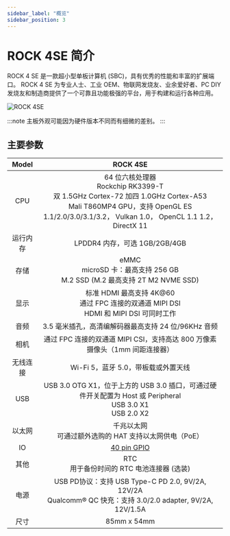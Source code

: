 ```yaml
---
sidebar_label: "概览"
sidebar_position: 3
---
```


# ROCK 4SE 简介

ROCK 4 SE 是一款超小型单板计算机 (SBC)，具有优秀的性能和丰富的扩展端口。
ROCK 4 SE 为专业人士、工业 OEM、物联网发烧友、业余爱好者、PC DIY 发烧友和制造商提供了一个可靠且功能极强的平台，用于构建和运行各种应用。

![ROCK 4SE](/img/rock4/rock4se-closelook.webp)

:::note
主板外观可能因为硬件版本不同而有细微的差别。
:::

## 主要参数

|  Model   |                                                                                         ROCK 4SE                                                                                         |
| :------: | :--------------------------------------------------------------------------------------------------------------------------------------------------------------------------------------: |
|   CPU    | 64 位六核处理器<br/>Rockchip RK3399-T<br/>双 1.5GHz Cortex-72 加四 1.0GHz Cortex-A53<br/>Mali T860MP4 GPU，支持 OpenGL ES 1.1/2.0/3.0/3.1/3.2， Vulkan 1.0， OpenCL 1.1 1.2， DirectX 11 |
| 运行内存 |                                                                              LPDDR4 内存，可选 1GB/2GB/4GB                                                                               |
|   存储   |                                                      eMMC<br/>microSD 卡：最高支持 256 GB<br/>M.2 SSD (M.2 最高支持 2T M2 NVME SSD)                                                      |
|   显示   |                                               标准 HDMI 最高支持 4K@60<br/>通过 FPC 连接的双通道 MIPI DSI<br/>HDMI 和 MIPI DSI 可同时工作                                                |
|   音频   |                                                                   3.5 毫米插孔，高清编解码器最高支持 24 位/96KHz 音频                                                                    |
|   相机   |                                                       通过 FPC 连接的双通道 MIPI CSI，支持高达 800 万像素摄像头（1mm 间距连接器）                                                        |
| 无线连接 |                                                                           Wi-Fi 5，蓝牙 5.0，带板载或外置天线                                                                            |
|   USB    |                                      USB 3.0 OTG X1，位于上方的 USB 3.0 插口，可通过硬件开关配置为 Host 或 Peripheral<br/>USB 3.0 X1<br/>USB 2.0 X2                                      |
|  以太网  |                                                                千兆以太网<br/>可通过额外选购的 HAT 支持以太网供电（PoE）                                                                 |
|    IO    |                                                                        [40 pin GPIO](/rock4/hardware/rock4-gpio)                                                                         |
|   其他   |                                                                       RTC<br/>用于备份时间的 RTC 电池连接器 (选装)                                                                       |
|   电源   |                                     USB PD协议：支持 USB Type-C PD 2.0, 9V/2A, 12V/2A<br/>Qualcomm® QC 快充：支持 3.0/2.0 adapter, 9V/2A, 12V/1.5A                                      |
|   尺寸   |                                                                                       85mm x 54mm                                                                                        |
